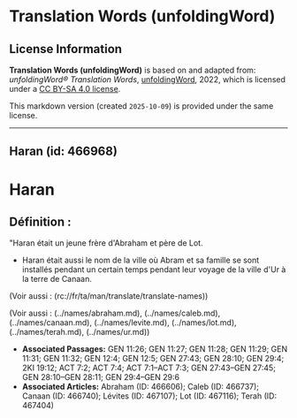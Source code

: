# Translation Words (unfoldingWord)

## License Information

**Translation Words (unfoldingWord)** is based on and adapted from: _unfoldingWord® Translation Words_, [unfoldingWord](https://unfoldingword.org/utw), 2022, which is licensed under a [CC BY-SA 4.0 license](https://creativecommons.org/licenses/by-sa/4.0/legalcode.en).

This markdown version (created `2025-10-09`) is provided under the same license.



--------------------------------

## Haran (id: 466968)

Haran
=====

Définition :
------------

"Haran était un jeune frère d'Abraham et père de Lot.

* Haran était aussi le nom de la ville où Abram et sa famille se sont installés pendant un certain temps pendant leur voyage de la ville d'Ur à la terre de Canaan.

(Voir aussi : (rc://fr/ta/man/translate/translate\-names))

(Voir aussi : (../names/abraham.md), (../names/caleb.md), (../names/canaan.md), (../names/levite.md), (../names/lot.md), (../names/terah.md), (../names/ur.md))

* **Associated Passages:** GEN 11:26; GEN 11:27; GEN 11:28; GEN 11:29; GEN 11:31; GEN 11:32; GEN 12:4; GEN 12:5; GEN 27:43; GEN 28:10; GEN 29:4; 2KI 19:12; ACT 7:2; ACT 7:4; ACT 7:1–ACT 7:3; GEN 27:43–GEN 27:45; GEN 28:10–GEN 28:11; GEN 29:4–GEN 29:6
* **Associated Articles:** Abraham (ID: 466606); Caleb (ID: 466737); Canaan (ID: 466740); Lévites (ID: 467107); Lot (ID: 467116); Terah (ID: 467404)


